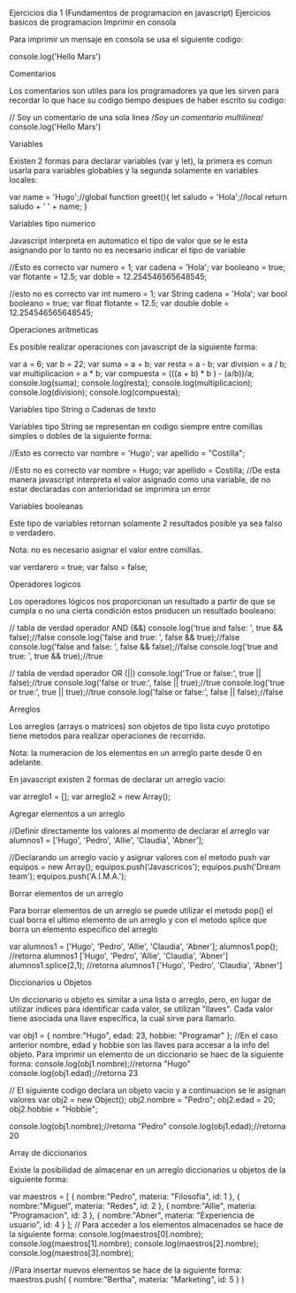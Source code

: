 Ejercicios dia 1 (Fundamentos de programacion en javascript)
Ejercicios basicos de programacion
Imprimir en consola

Para imprimir un mensaje en consola se usa el siguiente codigo:

console.log('Hello Mars')

Comentarios

Los comentarios son utiles para los programadores ya que les sirven para recordar lo que hace su codigo tiempo despues de haber escrito su codigo:

// Soy un comentario de una sola linea
/*Soy un comentario 
multilinea*/
console.log('Hello Mars')

Variables

Existen 2 formas para declarar variables (var y let), la primera es comun usarla para variables globables y la segunda solamente en variables locales:

var name = 'Hugo';//global
function greet(){
    let saludo = 'Hola';//local
    return saludo + ' ' +  name;
}

Variables tipo numerico

Javascript interpreta en automatico el tipo de valor que se le esta asignando por lo tanto no es necesario indicar el tipo de variable

//Esto es correcto
var numero = 1;
var cadena = 'Hola';
var booleano = true;
var flotante = 12.5;
var doble = 12.254546565648545;

//esto no es correcto
var int numero = 1;
var String cadena = 'Hola';
var bool booleano = true;
var float flotante = 12.5;
var double doble = 12.254546565648545;

Operaciones aritmeticas

Es posible realizar operaciones con javascript de la siguiente forma:

var a = 6;
var b = 22;
var suma = a + b;
var resta = a - b;
var division = a / b;
var multiplicacion = a * b;
var compuesta = (((a + b) * b ) - (a/b))/a;
console.log(suma);
console.log(resta);
console.log(multiplicacion);
console.log(division);
console.log(compuesta);

Variables tipo String o Cadenas de texto

Variables tipo String se representan en codigo siempre entre comillas simples o dobles de la siguiente forma:

//Esto es correcto
var nombre = 'Hugo';
var apellido = "Costilla";

//Esto no es correcto
var nombre = Hugo;
var apellido = Costilla;
//De esta manera javascript interpreta el valor asignado como una variable, de no estar declaradas con anterioridad se imprimira un error

Variables booleanas

Este tipo de variables retornan solamente 2 resultados posible ya sea falso o verdadero.

Nota: no es necesario asignar el valor entre comillas.

var verdarero = true;
var falso = false;

Operadores logicos

Los operadores lógicos nos proporcionan un resultado a partir de que se cumpla o no una cierta condición estos producen un resultado booleano:

// tabla de verdad operador AND (&&) 
console.log('true and false: ', true && false);//false
console.log('false and true: ', false && true);//false
console.log('false and false: ', false && false);//false
console.log('true and true: ', true && true);//true

// tabla de verdad operador OR (||)
console.log('True or false:', true || false);//true
console.log('false or true:', false || true);//true
console.log('true or true:', true || true);//true
console.log('false or false:', false || false);//false

Arreglos

Los arreglos (arrays o matrices) son objetos de tipo lista cuyo prototipo tiene metodos para realizar operaciones de recorrido.

Nota: la numeracion de los elementos en un arreglo parte desde 0 en adelante.

En javascript existen 2 formas de declarar un arreglo vacio:

var arreglo1 = [];
var arreglo2 = new Array();

Agregar elementos a un arreglo

//Definir directamente los valores al momento de declarar el arreglo
var alumnos1 = ['Hugo', 'Pedro', 'Allie', 'Claudia', 'Abner'];

//Declarando un arreglo vacio y asignar valores con el metodo push
var equipos = new Array();
equipos.push('Javascricos');
equipos.push('Dream team');
equipos.push('A.I.M.A.');

Borrar elementos de un arreglo

Para borrar elementos de un arreglo se puede utilizar el metodo pop() el cual borra el ultimo elemento de un arreglo y con el metodo splice que borra un elemento especifico del arreglo

var alumnos1 = ['Hugo', 'Pedro', 'Allie', 'Claudia', 'Abner'];
alumnos1.pop();
//retorna alumnos1 ['Hugo', 'Pedro', 'Allie', 'Claudia', 'Abner']
alumnos1.splice(2,1);
//retorna alumnos1 ['Hugo', 'Pedro', 'Claudia', 'Abner']

Diccionarios u Objetos

Un diccionario u objeto es similar a una lista o arreglo, pero, en lugar de utilizar índices para identificar cada valor, se utilizan "llaves". Cada valor tiene asociada una llave específica, la cual sirve para llamarlo.

var obj1 = 
{
    nombre:"Hugo",
    edad: 23,
    hobbie: "Programar"
};
//En el caso anterior nombre, edad y hobbie son las llaves para accesar a la info del objeto. Para imprimir un elemento de un diccionario se haec de la siguiente forma:
console.log(obj1.nombre);//retorna "Hugo"
console.log(obj1.edad);//retorna 23

// El siguiente codigo declara un objeto vacio y a continuacion se le asignan valores
var obj2 = new Object();
obj2.nombre = "Pedro";
obj2.edad = 20;
obj2.hobbie = "Hobbie";

console.log(obj1.nombre);//retorna "Pedro"
console.log(obj1.edad);//retorna 20

Array de diccionarios

Existe la posibilidad de almacenar en un arreglo diccionarios u objetos de la siguiente forma:

var maestros = [
    {
        nombre:"Pedro",
        materia: "Filosofia",
        id: 1
    },
    {
        nombre:"Miguel",
        materia: "Redes",
        id: 2
    },
    {
        nombre:"Allie",
        materia: "Programacion",
        id: 3
    },
    {
        nombre:"Abner",
        materia: "Experiencia de usuario",
        id: 4
    }
];
// Para acceder a los elementos almacenados se hace de la siguiente forma:
console.log(maestros[0].nombre);
console.log(maestros[1].nombre);
console.log(maestros[2].nombre);
console.log(maestros[3].nombre);

//Para insertar nuevos elementos se hace de la siguiente forma:
maestros.push(
    {
        nombre:"Bertha",
        materia: "Marketing",
        id: 5
    }
)
